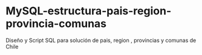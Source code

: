 # MySQL-estructura-pais-region-provincia-comunas
Diseño y Script SQL para solución de pais, region , provincias y comunas de Chile
